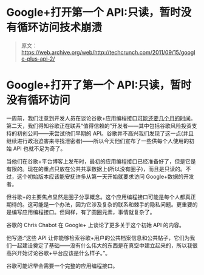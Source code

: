 # Google+打开第一个 API:只读，暂时没有循环访问技术崩溃

> 原文：<https://web.archive.org/web/http://techcrunch.com/2011/09/15/google-plus-api-2/>

# Google+打开了第一个 API:只读，暂时没有循环访问

一周前，我们注意到开发人员在谈论谷歌+应用编程接口[可能还要几个月的时间](https://web.archive.org/web/20230204212525/https://techcrunch.com/2011/09/06/google-api-launch-still-months-away/)。第二天，我们得知谷歌正在联系“值得信赖的”开发者——其中包括谷歌风险投资支持的初创公司——来尝试他们早期的 API。谷歌并不高兴我们发现了这一点(并且继续进行政治迫害来寻找泄密者)——所以今天他们宣布了一些供每个人使用的初始 API 也就不足为奇了。

当他们在谷歌+平台博客上发布时，最初的应用编程接口已经准备好了，但是它是有限的。现在的重点只放在公共共享数据上(所以没有圈子)，而且是只读的。不过，这个初始版本应该能安抚许多从第一天开始就要求访问 Google+数据的开发者。

但谷歌+的主要焦点显然是圈子分享概念。这个应用编程接口可能是每个人都真正期待的。这可能是一个办法，因为它涉及复杂的联系和棘手的隐私问题。更重要的是编写应用编程接口。但同样，有了圆圈元素，事情就复杂了。

谷歌的 Chris Chabot 在 Google+ 上谈论了更多关于这个初始 API 的内容。

他写道:“这些 API 让你能够检索谷歌+用户的公共档案信息和公共帖子，它们为我们一起建设奠定了基础——没有什么伟大的东西是在真空中建立起来的，所以我很高兴开始讨论谷歌+平台应该是什么样子。”。

谷歌可能迟早会需要一个完整的应用编程接口。